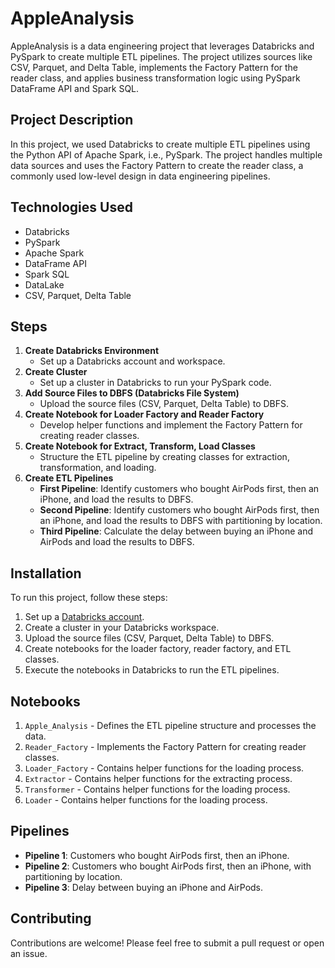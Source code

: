 # AppleAnalysis

AppleAnalysis is a data engineering project that leverages Databricks and PySpark to create multiple ETL pipelines. The project utilizes sources like CSV, Parquet, and Delta Table, implements the Factory Pattern for the reader class, and applies business transformation logic using PySpark DataFrame API and Spark SQL.

## Project Description

In this project, we used Databricks to create multiple ETL pipelines using the Python API of Apache Spark, i.e., PySpark. The project handles multiple data sources and uses the Factory Pattern to create the reader class, a commonly used low-level design in data engineering pipelines.

## Technologies Used

- Databricks
- PySpark
- Apache Spark
- DataFrame API
- Spark SQL
- DataLake
- CSV, Parquet, Delta Table

## Steps

1. **Create Databricks Environment**
   - Set up a Databricks account and workspace.
2. **Create Cluster**
   - Set up a cluster in Databricks to run your PySpark code.
3. **Add Source Files to DBFS (Databricks File System)**
   - Upload the source files (CSV, Parquet, Delta Table) to DBFS.
4. **Create Notebook for Loader Factory and Reader Factory**
   - Develop helper functions and implement the Factory Pattern for creating reader classes.
5. **Create Notebook for Extract, Transform, Load Classes**
   - Structure the ETL pipeline by creating classes for extraction, transformation, and loading.
6. **Create ETL Pipelines**
   - **First Pipeline**: Identify customers who bought AirPods first, then an iPhone, and load the results to DBFS.
   - **Second Pipeline**: Identify customers who bought AirPods first, then an iPhone, and load the results to DBFS with partitioning by location.
   - **Third Pipeline**: Calculate the delay between buying an iPhone and AirPods and load the results to DBFS.

## Installation

To run this project, follow these steps:

1. Set up a [Databricks account](https://databricks.com/).
2. Create a cluster in your Databricks workspace.
3. Upload the source files (CSV, Parquet, Delta Table) to DBFS.
4. Create notebooks for the loader factory, reader factory, and ETL classes.
5. Execute the notebooks in Databricks to run the ETL pipelines.

## Notebooks


1. `Apple_Analysis` - Defines the ETL pipeline structure and processes the data.
2. `Reader_Factory` - Implements the Factory Pattern for creating reader classes.
3. `Loader_Factory` - Contains helper functions for the loading process.
4. `Extractor` - Contains helper functions for the extracting process.
5. `Transformer` - Contains helper functions for the loading process.
6. `Loader` - Contains helper functions for the loading process.

## Pipelines

- **Pipeline 1**: Customers who bought AirPods first, then an iPhone.
- **Pipeline 2**: Customers who bought AirPods first, then an iPhone, with partitioning by location.
- **Pipeline 3**: Delay between buying an iPhone and AirPods.

## Contributing

Contributions are welcome! Please feel free to submit a pull request or open an issue.

